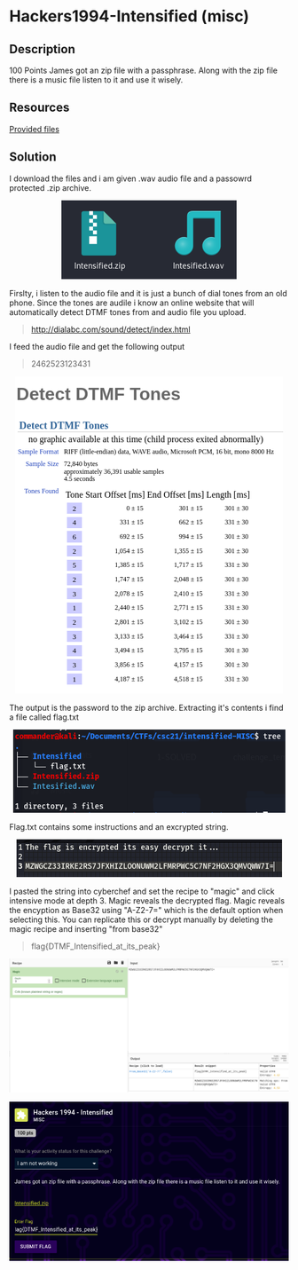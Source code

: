 # Hackers1994-Intensified (misc) 

## Description

100 Points 
James got an zip file with a passphrase. Along with the zip file there is a music file listen to it and use it wisely.

## Resources

[Provided files]()

## Solution

I download the files and i am given .wav audio file and a passowrd protected .zip archive.
<p align="center"><img src="_images/1files.png"></p>

Firslty, i listen to the audio file and it is just a bunch of dial tones from an old phone. Since the tones are audile i know an online website that will automatically detect DTMF tones from and audio file you upload.
>http://dialabc.com/sound/detect/index.html

I feed the audio file and get the following output
>2462523123431
<p align="center"><img src="_images/2detectTones.png"></p>

The output is the password to the zip archive. Extracting it's contents i find a file called flag.txt
<p align="center"><img src="_images/3tree.png"></p>

Flag.txt contains some instructions and an excrypted string. 
<p align="center"><img src="_images/4encFlag.png"></p>

I pasted the string into cyberchef and set the recipe to "magic" and click intensive mode at depth 3. Magic reveals the decrypted flag. Magic reveals the encyption as Base32 using "A-Z2-7=" which is the default option when selecting this. You can replicate this or decrypt manually by deleting the magic recipe and inserting "from base32"
>flag{DTMF_Intensified_at_its_peak}
<p align="center"><img src="_images/5magic.png"></p>
<p align="center"><img src="_images/6profit.png"></p>

